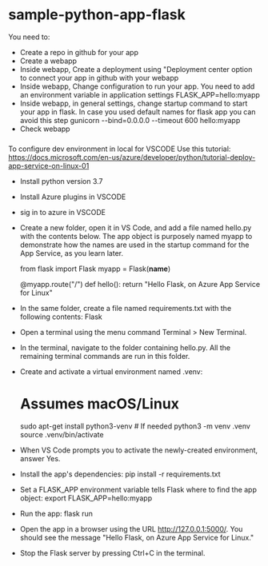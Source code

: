 # sample-python-app-flask

You need to:
- Create a repo in github for your app
- Create a webapp
- Inside webapp, Create a deployment using "Deployment center option to connect your app in github with your webapp
- Inside webapp, Change configuration to run your app. You need to add an environment variable in application settings
    FLASK_APP=hello:myapp
- Inside webapp, in general settings, change startup command to start your app in flask. In case you used default names for flask app you can avoid this step
    gunicorn --bind=0.0.0.0 --timeout 600 hello:myapp
- Check webapp
###
To configure dev environment in local for VSCODE
Use this tutorial: https://docs.microsoft.com/en-us/azure/developer/python/tutorial-deploy-app-service-on-linux-01
- Install python version 3.7
- Install Azure plugins in VSCODE
- sig in to azure in VSCODE
- Create a new folder, open it in VS Code, and add a file named hello.py with the contents below. The app object is purposely named myapp to demonstrate how the names are used in the startup command for the App Service, as you learn later.

    from flask import Flask
    myapp = Flask(__name__)

    @myapp.route("/")
    def hello():
        return "Hello Flask, on Azure App Service for Linux"

- In the same folder, create a file named requirements.txt with the following contents:
    Flask
- Open a terminal using the menu command Terminal > New Terminal.
- In the terminal, navigate to the folder containing hello.py. All the remaining terminal commands are run in this folder.
- Create and activate a virtual environment named .venv:
    # Assumes macOS/Linux
    sudo apt-get install python3-venv    # If needed
    python3 -m venv .venv
    source .venv/bin/activate

- When VS Code prompts you to activate the newly-created environment, answer Yes.
- Install the app's dependencies:
    pip install -r requirements.txt
- Set a FLASK_APP environment variable tells Flask where to find the app object:
    export FLASK_APP=hello:myapp
- Run the app:
    flask run
- Open the app in a browser using the URL http://127.0.0.1:5000/. You should see the message "Hello Flask, on Azure App Service for Linux."
- Stop the Flask server by pressing Ctrl+C in the terminal.

